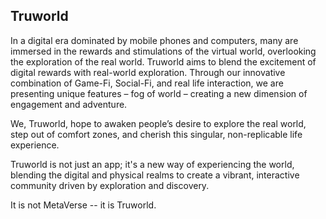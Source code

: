 ## Truworld

In a digital era dominated by mobile phones and computers, many are immersed in the rewards and stimulations of the virtual world, overlooking the exploration of the real world. Truworld aims to blend the excitement of digital rewards with real-world exploration. Through our innovative combination of Game-Fi, Social-Fi, and real life interaction, we are presenting unique features – fog of world – creating a new dimension of engagement and adventure.

We, Truworld, hope to awaken people’s desire to explore the real world, step out of comfort zones, and cherish this singular, non-replicable life experience. 

Truworld is not just an app; it's a new way of experiencing the world, blending the digital and physical realms to create a vibrant, interactive community driven by exploration and discovery.

It is not MetaVerse -- it is Truworld. 

